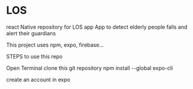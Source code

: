 # LOS
react Native repository for LOS app
App to detect elderly people falls and alert their guardians

This project uses npm, expo, firebase...

STEPS to use this repo

Open Terminal
  clone this git repository
  npm install --global expo-cli
  
create an account in expo





